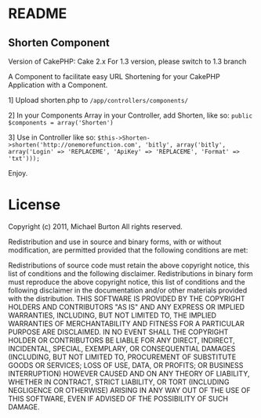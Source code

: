 # README #
## Shorten Component ##
Version of CakePHP: Cake 2.x 
For 1.3 version, please switch to 1.3 branch

A Component to facilitate easy URL Shortening for your CakePHP Application with a Component.

1] Upload shorten.php to  ```/app/controllers/components/``` 

2] In your Components Array in your Controller, add Shorten, like so: ```public $components = array('Shorten')``` 


3] Use in Controller like so: ```$this->Shorten->shorten('http://onemorefunction.com', 'bitly', array('bitly', array('Login' => 'REPLACEME', 'ApiKey' => 'REPLACEME', 'Format' => 'txt')));```

Enjoy.

# License #

Copyright (c) 2011, Michael Burton
All rights reserved.

Redistribution and use in source and binary forms, with or without modification, are permitted provided that the following conditions are met:

Redistributions of source code must retain the above copyright notice, this list of conditions and the following disclaimer.
Redistributions in binary form must reproduce the above copyright notice, this list of conditions and the following disclaimer in the documentation and/or other materials provided with the distribution.
THIS SOFTWARE IS PROVIDED BY THE COPYRIGHT HOLDERS AND CONTRIBUTORS "AS IS" AND ANY EXPRESS OR IMPLIED WARRANTIES, INCLUDING, BUT NOT LIMITED TO, THE IMPLIED WARRANTIES OF MERCHANTABILITY AND FITNESS FOR A PARTICULAR PURPOSE ARE DISCLAIMED. IN NO EVENT SHALL THE COPYRIGHT HOLDER OR CONTRIBUTORS BE LIABLE FOR ANY DIRECT, INDIRECT, INCIDENTAL, SPECIAL, EXEMPLARY, OR CONSEQUENTIAL DAMAGES (INCLUDING, BUT NOT LIMITED TO, PROCUREMENT OF SUBSTITUTE GOODS OR SERVICES; LOSS OF USE, DATA, OR PROFITS; OR BUSINESS INTERRUPTION) HOWEVER CAUSED AND ON ANY THEORY OF LIABILITY, WHETHER IN CONTRACT, STRICT LIABILITY, OR TORT (INCLUDING NEGLIGENCE OR OTHERWISE) ARISING IN ANY WAY OUT OF THE USE OF THIS SOFTWARE, EVEN IF ADVISED OF THE POSSIBILITY OF SUCH DAMAGE.